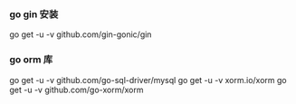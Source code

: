 ### go gin 安装
go get -u -v github.com/gin-gonic/gin
### go orm 库
go get -u -v github.com/go-sql-driver/mysql
go get -u -v xorm.io/xorm
go get -u -v github.com/go-xorm/xorm
